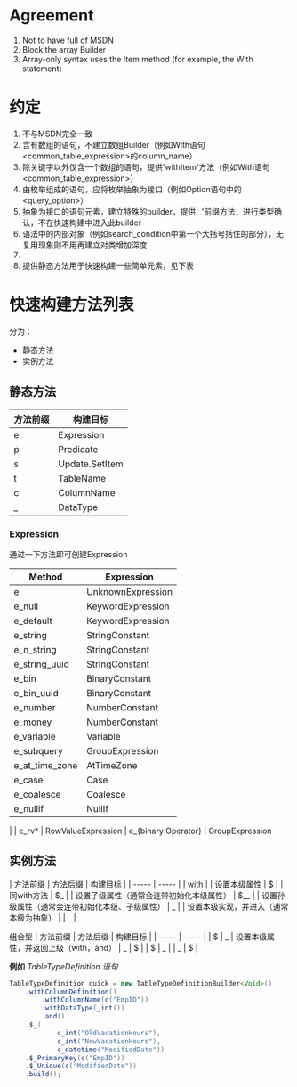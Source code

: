 
# Agreement

1. Not to have full of MSDN
2. Block the array Builder
3. Array-only syntax uses the Item method (for example, the With statement)



# 约定

1. 不与MSDN完全一致
2. 含有数组的语句，不建立数组Builder（例如With语句<common_table_expression>的column_name）
3. 除关键字以外仅含一个数组的语句，提供'withItem'方法（例如With语句<common_table_expression>）
4. 由枚举组成的语句，应将枚举抽象为接口（例如Option语句中的<query_option>）
5. 抽象为接口的语句元素，建立特殊的builder，提供'_'前缀方法，进行类型确认，不在快速构建中进入此builder
6. 语法中的内部对象（例如search_condition中第一个大括号括住的部分），无复用现象则不用再建立对类增加深度
7. 
0. 提供静态方法用于快速构建一些简单元素，见下表








# 快速构建方法列表

分为：
- 静态方法
- 实例方法

## 静态方法

| 方法前缀 | 构建目标 |
| ----- | ----- |
| e | Expression
| p | Predicate
| s | Update.SetItem
| t | TableName
| c | ColumnName
| _ | DataType


### Expression

通过一下方法即可创建Expression

| Method | Expression |
| ----- | ----- |
| e | UnknownExpression
| e_null | KeywordExpression
| e_default | KeywordExpression
| e_string | StringConstant
| e_n_string | StringConstant
| e_string_uuid | StringConstant
| e_bin | BinaryConstant
| e_bin_uuid | BinaryConstant
| e_number | NumberConstant
| e_money | NumberConstant
| e_variable | Variable
| e_subquery | GroupExpression
| e_at_time_zone | AtTimeZone
| e_case | Case
| e_coalesce | Coalesce
| e_nullif | NullIf
|
| e_rv* | RowValueExpression
| e_{binary Operator} | GroupExpression


## 实例方法

| 方法前缀 | 方法后缀 | 构建目标 |
| ----- | ----- |
| with | | 设置本级属性
| $ | | 同with方法
| $_ | | 设置子级属性（通常会连带初始化本级属性）
| $__ | | 设置孙级属性（通常会连带初始化本级、子级属性）
| _ |  | 设置本级实现，并进入（通常本级为抽象）
|  | _ | 

组合型
| 方法前缀 | 方法后缀 | 构建目标 |
| ----- | ----- |
| $ | _ | 设置本级属性，并返回上级（with，and）
| _ | $ | 
| $ | _ | 
| _ | $ | 



**例如** _TableTypeDefinition 语句_
```java
TableTypeDefinition quick = new TableTypeDefinitionBuilder<Void>()
    .withColumnDefinition()
        .withColumnName(c("EmpID"))
        .withDataType(_int())
        .and()
    .$_(
            c_int("OldVacationHours"),
            c_int("NewVacationHours"),
            c_datetime("ModifiedDate"))
    .$_PrimaryKey(c("EmpID"))
    .$_Unique(c("ModifiedDate"))
    .build();

```